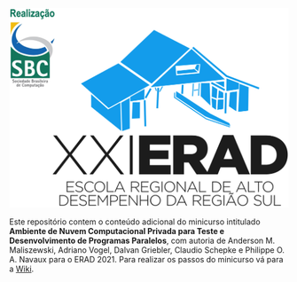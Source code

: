 ![ERAD2021](https://github.com/larcc-group/opennebula-erad2021/blob/main/img/ERAD2021.png)

Este repositório contem o conteúdo adicional do minicurso intitulado **Ambiente de Nuvem Computacional Privada para Teste e Desenvolvimento de Programas Paralelos**, com autoria de Anderson M. Maliszewski, Adriano Vogel, Dalvan Griebler, Claudio Schepke e Philippe O. A. Navaux para o ERAD 2021. Para realizar os passos do minicurso vá para a [Wiki](https://github.com/larcc-group/opennebula-erad2021).
